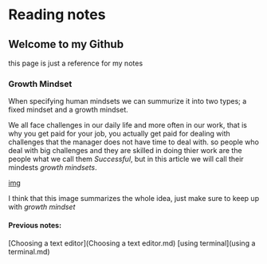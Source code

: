 # Reading notes
## Welcome to my Github 
this page is just a reference for my notes

### Growth Mindset
When specifying human mindsets we can summurize it into two types; a fixed mindset and a growth mindset. 

We all face challenges in our daily life and more often in our work, that is why you get paid for your job, you actually get paid for dealing with challenges that the manager does not have time to deal with. so people who deal with big challenges and they are skilled in doing thier work are the people what we call them _Successful_, but in this article we will call their mindests _growth mindsets_.

[img](images/NewGrowthMindset2.png)


I think that this image summarizes the whole idea, just make sure to keep up with *growth mindset*


#### Previous notes:
 [Choosing a text editor](Choosing a text editor.md)
 [using terminal](using a terminal.md)
